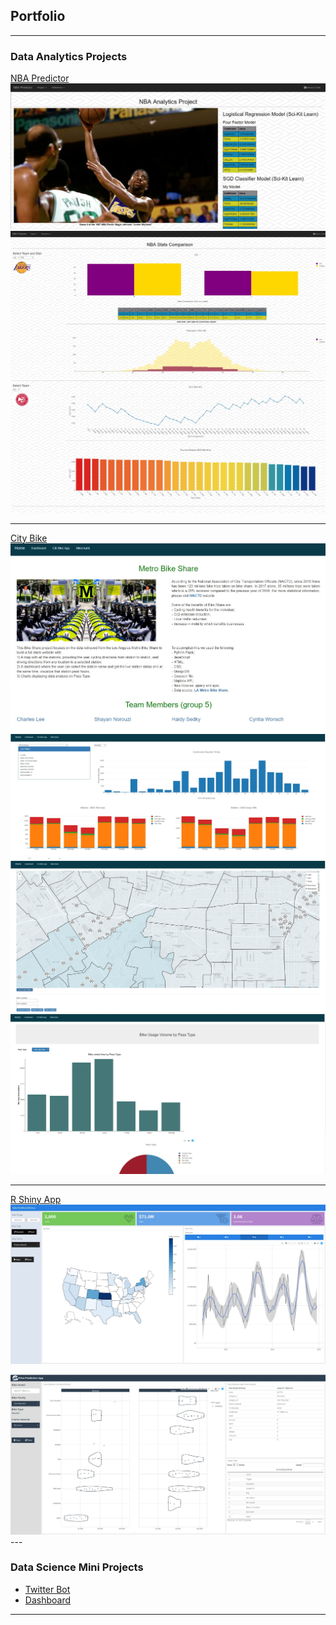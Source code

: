## Portfolio

---

### Data Analytics Projects

[NBA Predictor](/nba_project)
<img src="images/nba_pred_1.jpg?raw=true"/>
<img src="images/nba_pred_2.jpg?raw=true"/>
<img src="images/nba_pred_3.jpg?raw=true"/>

---
[City Bike](/city_bike) 
<img src="images/city_bike_1.jpg?raw=true"/>
<img src="images/city_bike_2.jpg?raw=true"/>
<img src="images/city_bike_3.jpg?raw=true"/>
<img src="images/city_bike_4.jpg?raw=true"/>

---
[R Shiny App](/r_shiny_web_app)
<img src="images/r_shiny_flex_dashboard.jpg?raw=true"/>

<img src="images/r_shiny_predict_app.jpg?raw=true"/>
---

### Data Science Mini Projects

- [Twitter Bot](/twitter_bot)
- [Dashboard](/bellybutton_dashboard)

---
